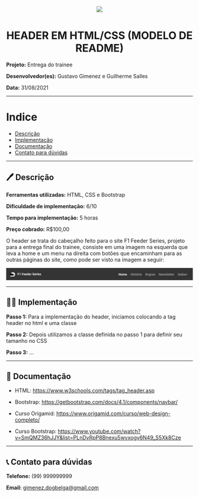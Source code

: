 <h1 align="center">
<img src="https://grupowz.com.br/wp-content/themes/byron/img/logo_byron.png">
</h1>

<h1 align="center">
HEADER EM HTML/CSS (MODELO DE README)
</h1>

**Projeto:** Entrega do trainee <!-- projeto em que projeto o requisito foi implementado)-->

**Desenvolvedor(es):** Gustavo Gimenez e Guilherme Salles <!--densenvolvedor(es) que implementataram o requisito-->

**Data:** 31/08/2021 <!--data do registro da implementação-->

---

# Indice
- [Descrição](#-descrição)
- [Implementação](#-implementação)
- [Documentação](#-documentacao)
- [Contato para dúvidas](#-contato-para-dúvidas)

---

## 🖊️ **Descrição** 

**Ferramentas utilizadas:** HTML, CSS e Bootstrap <!--tecnologias utilizadas na implementação do requisito-->

**Dificuldade de implementação:** 6/10 <!--dificuldade de 0 a 10, sendo 0 extramamente fácil e 10 extramamente difícil-->

**Tempo para implementação:** 5 horas <!--tempo gasto para implementação do requisito-->

**Preço cobrado:** R$100,00 <!--preço cobrado do cliente pelo requisito-->

<!--Aqui você colocará um texto descrevendo o requisito e uma imagem do mesmo-->
O header se trata do cabeçalho feito para o site F1 Feeder Series, projeto para a entrega final do trainee, consiste em uma imagem na esquerda que leva a home e um menu na direita com botões que encaminham para as outras páginas do site, como pode ser visto na imagem a seguir:

<img src="img/header.png">

---

## 👨‍💻 **Implementação**

<!--Nessa seção, será descrita o passo a passo da implementação do requisito, você deve escrever todos os passos que julga necessário para que alguém consigo realizar a implementação consultando este documento-->

**Passo 1:** Para a implementação do header, iniciamos colocando a tag header no html e uma classe

**Passo 2:** Depois utilizamos a classe definida no passo 1 para definir seu tamanho no CSS

**Passo 3:** ...

---

## 📄 **Documentação**

<!--Aqui ficará toda documentação utilizada para implementação do requisito, seja vídeo, texto, artigo, etc.-->

- HTML: https://www.w3schools.com/tags/tag_header.asp

- Bootstrap: https://getbootstrap.com/docs/4.1/components/navbar/

- Curso Origamid: https://www.origamid.com/curso/web-design-completo/

- Curso Bootstrap: https://www.youtube.com/watch?v=SmQMZ36hJJY&list=PLnDvRpP8Bnexu5wvxogy6N49_S5Xk8Cze

---

## 📞 **Contato para dúvidas**

**Telefone:** (99) 999999999 <!--Telefone do dev responsável pela implementação-->

**Email:** gimenez.dogbelga@gmail.com <!--Email do dev resposável pela implementação-->